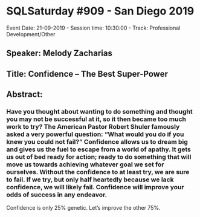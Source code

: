 # SQLSaturday #909 - San Diego 2019
Event Date: 21-09-2019 - Session time: 10:30:00 - Track: Professional Development/Other
## Speaker: Melody Zacharias
## Title: Confidence – The Best Super-Power
## Abstract:
### Have you thought about wanting to do something and thought you may not be successful at it, so it then became too much work to try?  The American Pastor Robert Shuler famously asked a very powerful question: “What would you do if you knew you could not fail?”  Confidence allows us to dream big and gives us the fuel to escape from a world of apathy.  It gets us out of bed ready for action; ready to do something that will move us towards achieving whatever goal we set for ourselves.  Without the confidence to at least try, we are sure to fail.  If we try, but only half heartedly because we lack confidence, we will likely fail.  Confidence will improve your odds of success in any endeavor.  
Confidence is only 25% genetic.  Let’s improve the other 75%.

